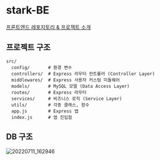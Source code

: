 # stark-BE

[프론트엔드 레포지토리 & 프로젝트 소개](https://github.com/STARbookmarK/stark-FE)

## 프로젝트 구조

```
src/
  config/       # 환경 변수
  controllers/  # Express 라우터 컨트롤러 (Controller Layer)
  middlewares/  # Express 사용자 커스텀 미들웨어
  models/       # MySQL 모델 (Data Access Layer)
  routes/       # Express 라우터
  services/     # 비즈니스 로직 (Service Layer)
  utils/        # 각종 클래스, 함수
  app.js        # Express 앱
  index.js      # 앱 진입점
```

## DB 구조

![20220711_162946](https://user-images.githubusercontent.com/97517890/178211718-6731c5b3-b456-4bc8-91d4-04024bdaa3bb.png)
